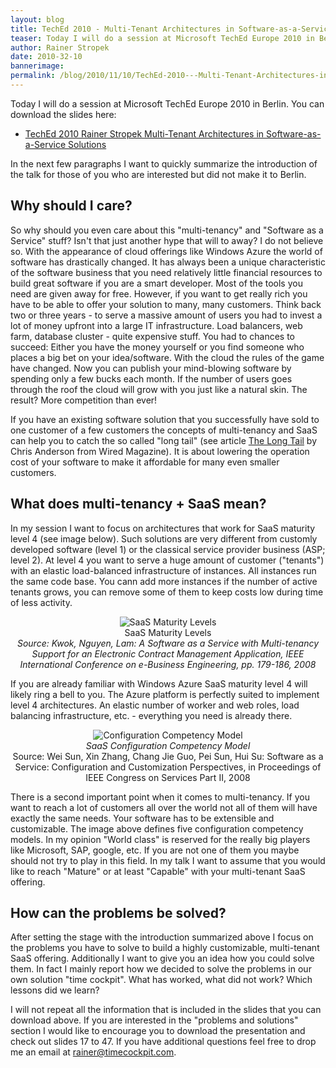 ```yaml
---
layout: blog
title: TechEd 2010 - Multi-Tenant Architectures in Software-as-a-Service Solutions
teaser: Today I will do a session at Microsoft TechEd Europe 2010 in Berlin. In the next few paragraphs I want to quickly summarize the introduction of the talk for those of you who are interested but did not make it to Berlin.
author: Rainer Stropek
date: 2010-32-10
bannerimage: 
permalink: /blog/2010/11/10/TechEd-2010---Multi-Tenant-Architectures-in-Software-as-a-Service-Solutions
---
```


<p xmlns="http://www.w3.org/1999/xhtml">Today I will do a session at Microsoft TechEd Europe 2010 in Berlin. You can download the slides here:</p><ul xmlns="http://www.w3.org/1999/xhtml">
  <li>
    <a href="{{site.baseurl}}/content/images/blog/2010/11/TechEd 2010 Rainer Stropek Multi-Tenant Architectures in Software-as-a-Service Solutions.pptx" target="_blank">TechEd 2010 Rainer Stropek Multi-Tenant Architectures in Software-as-a-Service Solutions</a>
  </li>
</ul><p xmlns="http://www.w3.org/1999/xhtml">In the next few paragraphs I want to quickly summarize the introduction of the talk for those of you who are interested but did not make it to Berlin.</p><h2 xmlns="http://www.w3.org/1999/xhtml">Why should I care?</h2><p xmlns="http://www.w3.org/1999/xhtml">So why should you even care about this "multi-tenancy" and "Software as a Service" stuff? Isn't that just another hype that will to away? I do not believe so. With the appearance of cloud offerings like Windows Azure the world of software has drastically changed. It has always been a unique characteristic of the software business that you need relatively little financial resources to build great software if you are a smart developer. Most of the tools you need are given away for free. However, if you want to get really rich you have to be able to offer your solution to many, many customers. Think back two or three years - to serve a massive amount of users you had to invest a lot of money upfront into a large IT infrastructure. Load balancers, web farm, database cluster - quite expensive stuff. You had to chances to succeed: Either you have the money yourself or you find someone who places a big bet on your idea/software. With the cloud the rules of the game have changed. Now you can publish your mind-blowing software by spending only a few bucks each month. If the number of users goes through the roof the cloud will grow with you just like a natural skin. The result? More competition than ever!</p><p xmlns="http://www.w3.org/1999/xhtml">If you have an existing software solution that you successfully have sold to one customer of a few customers the concepts of multi-tenancy and SaaS can help you to catch the so called "long tail" (see article <a href="http://www.wired.com/wired/archive/12.10/tail.html" target="_blank">The Long Tail</a> by Chris Anderson from Wired Magazine). It is about lowering the operation cost of your software to make it affordable for many even smaller customers.</p><h2 xmlns="http://www.w3.org/1999/xhtml">What does multi-tenancy + SaaS mean?</h2><p xmlns="http://www.w3.org/1999/xhtml">In my session I want to focus on architectures that work for SaaS maturity level 4 (see image below). Such solutions are very different from customly developed software (level 1) or the classical service provider business (ASP; level 2). At level 4 you want to serve a huge amount of customer ("tenants") with an elastic load-balanced infrastructure of instances. All instances run the same code base. You cann add more instances if the number of active tenants grows, you can remove some of them to keep costs low during time of less activity.</p><p align="center" xmlns="http://www.w3.org/1999/xhtml">
  <img alt="SaaS Maturity Levels" src="{{site.baseurl}}/content/images/blog/2010/11/SaaSMaturityLevels.png?mw=500" class="             mceC1Focused mceC1Focused" />
  <br />SaaS Maturity Levels<br /><em>Source: Kwok, Nguyen, Lam: A Software as a Service with Multi-tenancy Support for an Electronic Contract Management Application, IEEE International Conference on e-Business Engineering, pp. 179-186, 2008</em></p><p xmlns="http://www.w3.org/1999/xhtml">If you are already familiar with Windows Azure SaaS maturity level 4 will likely ring a bell to you. The Azure platform is perfectly suited to implement level 4 architectures. An elastic number of worker and web roles, load balancing infrastructure, etc. - everything you need is already there.</p><p align="center" xmlns="http://www.w3.org/1999/xhtml">
  <img alt="Configuration Competency Model" src="{{site.baseurl}}/content/images/blog/2010/11/ConfigurationCompetencyModel.png" class="   " />
  <br />
  <em>SaaS Configuration Competency Model</em>
  <br />Source: Wei Sun, Xin Zhang, Chang Jie Guo, Pei Sun, Hui Su: Software as a Service: Configuration and Customization Perspectives, in Proceedings of IEEE Congress on Services Part II, 2008</p><p xmlns="http://www.w3.org/1999/xhtml">There is a second important point when it comes to multi-tenancy. If you want to reach a lot of customers all over the world not all of them will have exactly the same needs. Your software has to be extensible and customizable. The image above defines five configuration competency models. In my opinion "World class" is reserved for the really big players like Microsoft, SAP, google, etc. If you are not one of them you maybe should not try to play in this field. In my talk I want to assume that you would like to reach "Mature" or at least "Capable" with your multi-tenant SaaS offering.</p><h2 xmlns="http://www.w3.org/1999/xhtml">How can the problems be solved?</h2><p xmlns="http://www.w3.org/1999/xhtml">After setting the stage with the introduction summarized above I focus on the problems you have to solve to build a highly customizable, multi-tenant SaaS offering. Additionally I want to give you an idea how you could solve them. In fact I mainly report how we decided to solve the problems in our own solution "time cockpit". What has worked, what did not work? Which lessons did we learn?</p><p xmlns="http://www.w3.org/1999/xhtml">I will not repeat all the information that is included in the slides that you can download above. If you are interested in the "problems and solutions" section I would like to encourage you to download the presentation and check out slides 17 to 47. If you have additional questions feel free to drop me an email at <a href="mailto:rainer@timecockpit.com">rainer@timecockpit.com</a>.</p>